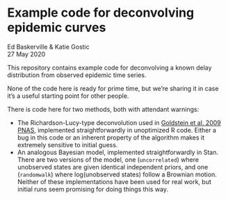 # Example code for deconvolving epidemic curves

Ed Baskerville & Katie Gostic<br>
27 May 2020

This repository contains example code for deconvolving a known delay distribution from observed epidemic time series.

None of the code here is ready for prime time, but we’re sharing it in case it’s a useful starting point for other people.

There is code here for two methods, both with attendant warnings:

* The Richardson-Lucy-type deconvolution used in [Goldstein et al. 2009 PNAS](https://doi.org/10.1073/pnas.0902958106), implemented straightforwardly in unoptimized R code. Either a bug in this code or an inherent property of the algorithm makes it extremely sensitive to initial guess.
* An analogous Bayesian model, implemented straightforwardly in Stan. There are two versions of the model, one (`uncorrelated`) where unobserved states are given identical independent priors, and one (`randomwalk`) where log(unobserved states) follow a Brownian motion. Neither of these implementations have been used for real work, but initial runs seem promising for doing things this way.
